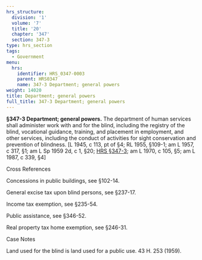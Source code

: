 ```yaml
---
hrs_structure:
  division: '1'
  volume: '7'
  title: '20'
  chapter: '347'
  section: 347-3
type: hrs_section
tags:
  - Government
menu:
  hrs:
    identifier: HRS_0347-0003
    parent: HRS0347
    name: 347-3 Department; general powers
weight: 14020
title: Department; general powers
full_title: 347-3 Department; general powers
---
```

**§347-3 Department; general powers.** The department of human services shall administer work with and for the blind, including the registry of the blind, vocational guidance, training, and placement in employment, and other services, including the conduct of activities for sight conservation and prevention of blindness. [L 1945, c 113, pt of §4; RL 1955, §109-1; am L 1957, c 317, §1; am L Sp 1959 2d, c 1, §20; [HRS §347-3](/title-20/chapter-347/section-347-3/); am L 1970, c 105, §5; am L 1987, c 339, §4]

Cross References

Concessions in public buildings, see §102-14.

General excise tax upon blind persons, see §237-17.

Income tax exemption, see §235-54.

Public assistance, see §346-52.

Real property tax home exemption, see §246-31.

Case Notes

Land used for the blind is land used for a public use. 43 H. 253 (1959).